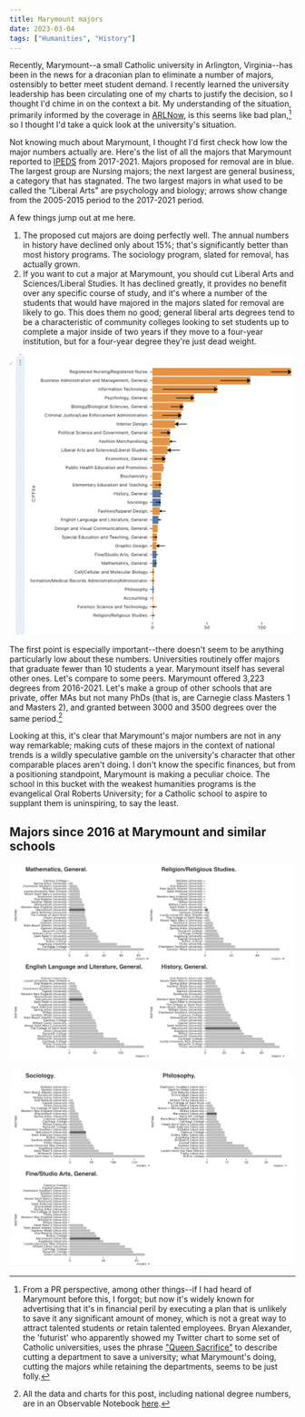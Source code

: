 ```yaml
---
title: Marymount majors
date: 2023-03-04
tags: ["Humanities", "History"]
---
```



Recently, Marymount--a small Catholic university in Arlington, Virginia--has been in the news for a draconian
plan to eliminate a number of majors, ostensibly to better meet student demand. I recently learned the university
leadership has been circulating one of my charts to justify the decision, so I thought I'd chime in on the context a bit. 
My understanding of the situation, primarily informed by the coverage in [ARLNow](https://www.arlnow.com/tag/marymount-university/),
is this seems like bad plan,[^bad] so I thought I'd take a quick look at the university's situation. 

[^bad]: From a PR perspective, among other things--if I had heard of Marymount before this, I forgot; but now it's widely known
for advertising that it's in financial peril by executing a plan that is unlikely to save it any significant amount of money, which
is not a great way to attract talented students or retain talented employees. Bryan Alexander, the 'futurist' who apparently showed my
Twitter chart to some set of Catholic universities, uses the phrase ["Queen Sacrifice"](https://bryanalexander.org/higher-education/another-queen-sacrifice-might-be-in-the-works-this-time-in-virginia/)
to describe cutting a department to save a university; what Marymount's doing, cutting the majors while retaining the departments,
seems to be just folly.

Not knowing much about Marymount, I thought I'd first check how low the major numbers actually are. Here's the list of all the majors that Marymount reported to [IPEDS](https://nces.ed.gov/ipeds/)
from 2017-2021. Majors proposed for removal are in blue. The largest group are Nursing majors; the next largest are general business, a category that has stagnated.
The two largest majors in what used to be called the "Liberal Arts" are psychology and biology; arrows show change from the 2005-2015 period to the 2017-2021 period.

A few things jump out at me here.

1. The proposed cut majors are doing perfectly well. The annual numbers in history have declined only about 15%; that's significantly better than most history programs. 
   The sociology program, slated for removal, has actually grown. 
2. If you want to cut a major at Marymount, you should cut Liberal Arts and Sciences/Liberal Studies. It has declined greatly, it provides no benefit over any specific 
   course of study, and it's where a number of the students that would have majored in the majors slated for removal are likely to go. This does them no good;
   general liberal arts degrees tend to be a characteristic of community colleges looking to set students up to complete a major inside of two years if they move
   to a four-year institution, but for a four-year degree they're just dead weight.

![Majors at Marymount](20230304104400.png)

The first point is especially important--there doesn't seem to be anything particularly low about these numbers. Universities routinely offer majors that graduate fewer
than 10 students a year. Marymount itself has several other ones. Let's compare to some peers. Marymount offered 3,223 degrees from 2016-2021. Let's make a group of other schools
that are private, offer MAs but not many PhDs (that is, are Carnegie class Masters 1 and Masters 2), and granted between 3000 and 3500 degrees over the same period.[^data]

[^data]: All the data and charts for this post, including national degree numbers, are in an Observable Notebook [here](https://observablehq.com/@bmschmidt/marymount-degrees).

Looking at this, it's clear that Marymount's major numbers are not in any way remarkable; making cuts of these majors in the context of national trends is a wildly speculative 
gamble on the university's character that other comparable places aren't doing. I don't know the specific finances, but from a positioning standpoint, Marymount is 
making a peculiar choice. The school in this bucket with the weakest humanities programs is the evangelical Oral Roberts University; for a Catholic school to aspire to supplant
them is uninspiring, to say the least.

## Majors since 2016 at Marymount and similar schools

![Math, Religion, English, and History degrees.](20230304113436.png)  

![Sociology, Philosophy, and Fine/Studio arts degrees.](20230304113502.png)  